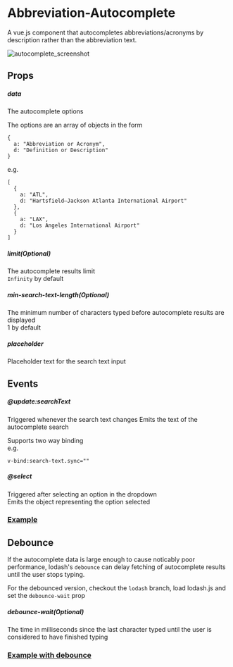 # Abbreviation-Autocomplete
A vue.js component that autocompletes abbreviations/acronyms by description rather than the abbreviation text.

![autocomplete_screenshot](https://user-images.githubusercontent.com/8918762/72185093-e6280380-33e9-11ea-92ca-d0651b09771f.png)

## Props
##### data
The autocomplete options

The options are an array of objects in the form

    {
      a: "Abbreviation or Acronym",
      d: "Definition or Description"
    }

e.g.

    [
      {
        a: "ATL",
        d: "Hartsfield–Jackson Atlanta International Airport"
      },
      {
        a: "LAX",
        d: "Los Angeles International Airport"
      }
    ]

##### limit(Optional)
The autocomplete results limit  
`Infinity` by default
##### min-search-text-length(Optional)
The minimum number of characters typed before autocomplete results are displayed  
1 by default
##### placeholder
Placeholder text for the search text input

## Events  
##### @update:searchText
Triggered whenever the search text changes
Emits the text of the autocomplete search

Supports two way binding  
e.g.

    v-bind:search-text.sync=""

##### @select
Triggered after selecting an option in the dropdown  
Emits the object representing the option selected

### [Example](https://firelemons.github.io/AutocompleteExample/)

## Debounce

If the autocomplete data is large enough to cause noticably poor performance, lodash's `debounce` can delay fetching of autocomplete results until the user stops typing. 

For the debounced version, checkout the `lodash` branch, load lodash.js and set the `debounce-wait` prop

##### debounce-wait(Optional)
The time in milliseconds since the last character typed until the user is considered to have finished typing

### [Example with debounce](https://firelemons.github.io/AutocompleteDebounceExample/)
